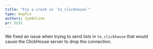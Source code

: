 ```yaml
---
title: "Fix a crash in `to_clickhouse`"
type: bugfix
authors: IyeOnline
pr: 5231
---
```


We fixed an issue when trying to send lists in `to_clickhouse` that would cause
the ClickHouse server to drop the connection.
